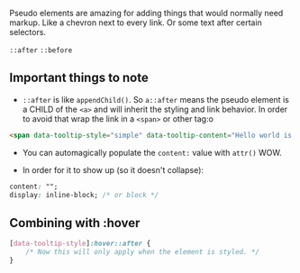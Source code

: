 

Pseudo elements are amazing for adding things that would normally need markup.
Like a chevron next to every link. Or some text after certain selectors. 

`::after`
`::before`

## Important things to note
- `::after` is like `appendChild()`. So `a::after` means the pseudo element is a
CHILD of the `<a>` and will inherit the styling and link behavior. In order to
avoid that wrap the link in a `<span>` or other tag:o

```html
<span data-tooltip-style="simple" data-tooltip-content="Hello world is a wonderful place."><a href="">Lake-town</a></span>
```

- You can automagically populate the `content:` value with `attr()` WOW.

- In order for it to show up (so it doesn't collapse):
```css
content: "";
display: inline-block; /* or block */
```

## Combining with :hover
```css
[data-tooltip-style]:hover::after {
	/* Now this will only apply when the element is styled. */
}
```


